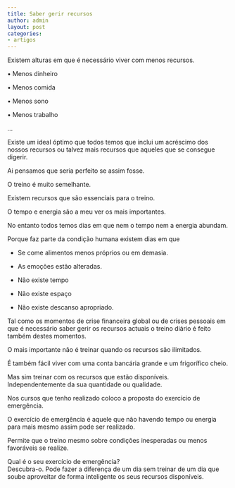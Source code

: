 ```yaml
---
title: Saber gerir recursos
author: admin
layout: post
categories:
- artigos
---
```

Existem alturas em que é necessário viver com menos recursos.

• Menos dinheiro 

• Menos comida 

• Menos sono 

• Menos trabalho

&#8230;

Existe um ideal óptimo que todos temos que inclui um acréscimo dos nossos recursos ou talvez mais recursos que aqueles que se consegue digerir.

Ai pensamos que seria perfeito se assim fosse.

O treino é muito semelhante.

Existem recursos que são essenciais para o treino.

O tempo e energia são a meu ver os mais importantes.

No entanto todos temos dias em que nem o tempo nem a energia abundam. 

Porque faz parte da condição humana existem dias em que

- Se come alimentos menos próprios ou em demasia.

- As emoções estão alteradas.

- Não existe tempo

- Não existe espaço

- Não existe descanso apropriado. 

Tal como os momentos de crise financeira global ou de crises pessoais em que é necessário saber gerir os recursos actuais o treino diário é feito também destes momentos.

O mais importante não é treinar quando os recursos são ilimitados.

É também fácil viver com uma conta bancária grande e um frigorífico cheio.

Mas sim treinar com os recursos que estão disponíveis. Independentemente da sua quantidade ou qualidade.

Nos cursos que tenho realizado coloco a proposta do exercício de emergência. 

O exercício de emergência é aquele que não havendo tempo ou energia para mais mesmo assim pode ser realizado.

Permite que o treino mesmo sobre condições inesperadas ou menos favoráveis se realize. 

Qual é o seu exercício de emergência?  
Descubra-o. Pode fazer a diferença de um dia sem treinar de um dia que soube aproveitar de forma inteligente os seus recursos disponíveis.
